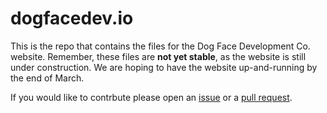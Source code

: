 # dogfacedev.io
This is the repo that contains the files for the Dog Face Development Co. website.
Remember, these files are **not yet stable**, as the website is still under construction. We are hoping to have the website up-and-running by the end of March. 

If you would like to contrbute please open an [issue](https://github.com/Dog-Face-Development/dogfacedev.io/issues) or a [pull request](https://github.com/Dog-Face-Development/dogfacedev.io/pulls).
